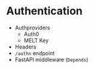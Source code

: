 # Authentication

- Authproviders
  - Auth0
  - MELT Key
- Headers
- `/authn` endpoint
- FastAPI middleware (`Depends`)
